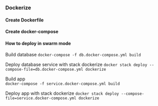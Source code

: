 ### Dockerize

#### Create Dockerfile

#### Create docker-compose

#### How to deploy in swarm mode

Build database 
```docker-compose -f db.docker-compose.yml build```

Deploy database service with stack dockerize
```docker stack deploy --compose-file=db.docker-compose.yml dockerize```

Build app   
```docker-compose -f service.docker-compose.yml build```

Deploy app with stack dockerize 
```docker stack deploy --compose-file=service.docker-compose.yml dockerize```
